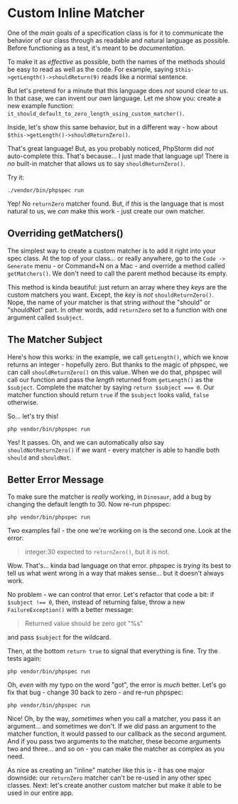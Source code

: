 # Custom Inline Matcher

One of the *main* goals of a specification class is for it to communicate the
behavior of our class through as readable and natural language as possible. Before
functioning as a test, it's meant to be *documentation*.

To make it as *effective* as possible, both the names of the methods should be easy
to read as well as the code. For example, saying `$this->getLength()->shouldReturn(9)`
reads like a normal sentence.

But let's pretend for a minute that this language does *not* sound clear to us. In
that case, we can invent our *own* language. Let me show you: create a new example
function: `it_should_default_to_zero_length_using_custom_matcher()`.

Inside, let's show this same behavior, but in a different way - how about
`$this->getLength()->shouldReturnZero()`.

That's great language! But, as you probably noticed, PhpStorm did *not* auto-complete
this. That's because... I just made that language up! There is *no* built-in matcher
that allows us to say `shouldReturnZero()`.

Try it:

```terminal
./vendor/bin/phpspec run
```

Yep! No `returnZero` matcher found. But, if *this* is the language that is most natural
to us, we *can* make this work - just create our own matcher.

## Overriding getMatchers()

The simplest way to create a custom matcher is to add it right into your spec class.
At the top of your class... or really anywhere, go to the `Code -> Generate` menu -
or Command+N on a Mac - and override a method called `getMatchers()`. We don't need
to call the parent method because its empty.

This method is kinda beautiful: just return an array where they *keys* are the custom
matchers you want. Except, the *key* is *not* `shouldReturnZero()`. Nope, the name
of your matcher is that string *without* the "should" or "shouldNot" part. In other
words, add `returnZero` set to a function with one argument called `$subject`.

## The Matcher Subject

Here's how this works: in the example, we call `getLength()`, which we know returns
an integer - hopefully zero. But thanks to the magic of phpspec, we can call
`shouldReturnZero()` on this value. When we do that, phpspec will call our function
and pass the *length* returned from `getLength()` as the `$subject`. Complete
the matcher by saying `return $subject === 0`. Our matcher function should return
`true` if the `$subject` looks valid, `false` otherwise.

So... let's try this!

```terminal-silent
php vendor/bin/phpspec run
```

Yes! It passes. Oh, and we can automatically *also* say `shouldNotReturnZero()` if
we want - every matcher is able to handle both `should` and `shouldNot`.

## Better Error Message

To make sure the matcher is *really* working, in `Dinosaur`, add a bug by changing
the default length to 30. Now re-run phpspec:

```terminal-silent
php vendor/bin/phpspec run
```

Two examples fail - the one we're working on is the second one. Look at the error:

> integer:30 expected to `returnZero()`, but it is not.

Wow. That's... kinda bad language on that error. phpspec is *trying* its best to
tell us what went wrong in a way that makes sense... but it doesn't always work.

No problem - we can control that error. Let's refactor that code a bit: if
`$subject !== 0`, then, instead of returning false, throw a new
`FailureException()` with a better message:

> Returned value should be zero got "%s"

and pass `$subject` for the wildcard.

Then, at the bottom `return true` to signal that everything is fine. Try the
tests again:

```terminal-silent
php vendor/bin/phpspec run
```

Oh, *even* with my typo on the word "got", the error is *much* better. Let's go
fix that bug - change 30 back to zero - and re-run phpspec:

```terminal-silent
php vendor/bin/phpspec run
```

Nice! Oh, by the way, *sometimes* when you call a matcher, you pass it an argument...
and sometimes we don't. If we *did* pass an argument to the matcher function, it
would passed to our callback as the second argument. And if you pass two arguments
to the matcher, these become arguments two and three... and so on - you can make
the matcher as complex as you need.

As nice as creating an "inline" matcher like this is - it has one major downside:
our `returnZero` matcher can't be re-used in any other spec classes. Next: let's
create another custom matcher but make it able to be used in our entire app.
